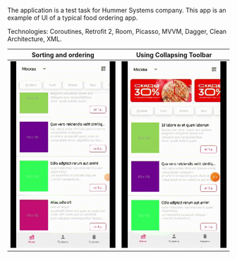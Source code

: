 
The application is a test task for Hummer Systems company. This app is an example of UI of a typical food ordering app.

Technologies: Coroutines, Retrofit 2, Room, Picasso, MVVM, Dagger, Clean Architecture, XML.

| Sorting and ordering      | Using Collapsing Toolbar   |
| ----------|-----------|
| <img src="https://github.com/Glebasta33/food_order/blob/master/app/src/main/res/drawable-anydpi/screen1.gif"/> | <img src="https://github.com/Glebasta33/food_order/blob/master/app/src/main/res/drawable-anydpi/screen2.gif"/> |
